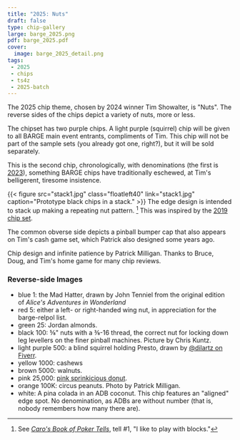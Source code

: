 ```yaml
---
title: "2025: Nuts"
draft: false
type: chip-gallery
large: barge_2025.png
pdf: barge_2025.pdf
cover:
  image: barge_2025_detail.png
tags:
 - 2025
 - chips
 - ts4z
 - 2025-batch
---
```


The 2025 chip theme, chosen by 2024 winner Tim Showalter, is "Nuts".  The
reverse sides of the chips depict a variety of nuts, more or less.

The chipset has two purple chips.  A light purple (squirrel) chip will be given
to all BARGE main event entrants, compliments of Tim.  This chip will not be
part of the sample sets (you already got one, right?), but it will be sold
separately.

This is the second chip, chronologically, with denominations (the first is
[2023](../2023)), something BARGE chips have traditionally eschewed, at Tim's
belligerent, tiresome insistence.

{{< figure src="stack1.jpg" class="floatleft40" link="stack1.jpg"
  caption="Prototype black chips in a stack." >}} 
The edge design is intended to stack up making a repeating nut pattern. [^tell1]
This was inspired by the [2019 chip set](../2019/).

The common obverse side depicts a pinball bumper cap that also appears on Tim's
cash game set, which Patrick also designed some years ago.

[^tell1]: See [*Caro's Book of Poker
    Tells*](https://books.google.com/books?id=CNJDAgAAQBAJ&printsec=frontcover#v=onepage&q&f=false),
    tell \#1, "I like to play with blocks."

Chip design and infinite patience by Patrick Milligan.  Thanks to Bruce, Doug,
and Tim's home game for many chip reviews.

### Reverse-side Images

* blue 1: the Mad Hatter, drawn by John Tenniel from the original edition of
  *Alice's Adventures in Wonderland*
* red 5: either a left- or right-handed wing nut, in appreciation for the
  barge-relpol list.
* green 25: Jordan almonds.
* black 100: ⅝" nuts with a ⅜-16 thread, the correct nut for locking down leg
  levellers on the finer pinball machines.  Picture by Chris Kuntz.
* light purple 500: a blind squirrel holding Presto, drawn by
  [@dilartz on Fiverr](https://www.fiverr.com/dilartz).
* yellow 1000: cashews
* brown 5000: walnuts.
* pink 25,000: [pink sprinkicious
  donut](http://www.i-mockery.com/minimocks/kwik-e-mart/).
* orange 100K: circus peanuts.  Photo by Patrick Milligan.
* white: A pina colada in an ADB coconut.  This chip features an "aligned"
  edge spot. No denomination, as ADBs are without number (that is, nobody
  remembers how many there are).

[^1]: That is, nobody remembers how many there are.
